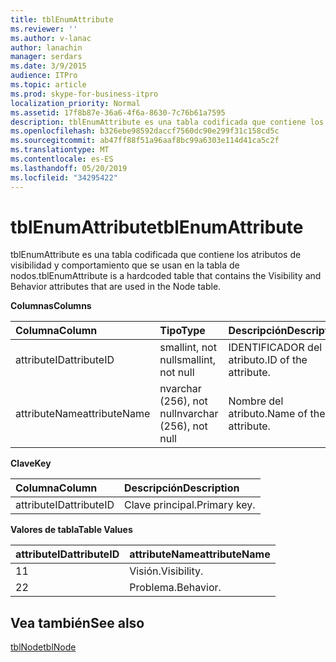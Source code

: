 ```yaml
---
title: tblEnumAttribute
ms.reviewer: ''
ms.author: v-lanac
author: lanachin
manager: serdars
ms.date: 3/9/2015
audience: ITPro
ms.topic: article
ms.prod: skype-for-business-itpro
localization_priority: Normal
ms.assetid: 17f8b87e-36a6-4f6a-8630-7c76b61a7595
description: tblEnumAttribute es una tabla codificada que contiene los atributos de visibilidad y comportamiento que se usan en la tabla de nodos.
ms.openlocfilehash: b326ebe98592daccf7560dc90e299f31c158cd5c
ms.sourcegitcommit: ab47ff88f51a96aaf8bc99a6303e114d41ca5c2f
ms.translationtype: MT
ms.contentlocale: es-ES
ms.lasthandoff: 05/20/2019
ms.locfileid: "34295422"
---
```

# <a name="tblenumattribute"></a><span data-ttu-id="0a7ca-103">tblEnumAttribute</span><span class="sxs-lookup"><span data-stu-id="0a7ca-103">tblEnumAttribute</span></span>
 
<span data-ttu-id="0a7ca-104">tblEnumAttribute es una tabla codificada que contiene los atributos de visibilidad y comportamiento que se usan en la tabla de nodos.</span><span class="sxs-lookup"><span data-stu-id="0a7ca-104">tblEnumAttribute is a hardcoded table that contains the Visibility and Behavior attributes that are used in the Node table.</span></span>
  
<span data-ttu-id="0a7ca-105">**Columnas**</span><span class="sxs-lookup"><span data-stu-id="0a7ca-105">**Columns**</span></span>

|<span data-ttu-id="0a7ca-106">**Columna**</span><span class="sxs-lookup"><span data-stu-id="0a7ca-106">**Column**</span></span>|<span data-ttu-id="0a7ca-107">**Tipo**</span><span class="sxs-lookup"><span data-stu-id="0a7ca-107">**Type**</span></span>|<span data-ttu-id="0a7ca-108">**Descripción**</span><span class="sxs-lookup"><span data-stu-id="0a7ca-108">**Description**</span></span>|
|:-----|:-----|:-----|
|<span data-ttu-id="0a7ca-109">attributeID</span><span class="sxs-lookup"><span data-stu-id="0a7ca-109">attributeID</span></span>  <br/> |<span data-ttu-id="0a7ca-110">smallint, not null</span><span class="sxs-lookup"><span data-stu-id="0a7ca-110">smallint, not null</span></span>  <br/> |<span data-ttu-id="0a7ca-111">IDENTIFICADOR del atributo.</span><span class="sxs-lookup"><span data-stu-id="0a7ca-111">ID of the attribute.</span></span>  <br/> |
|<span data-ttu-id="0a7ca-112">attributeName</span><span class="sxs-lookup"><span data-stu-id="0a7ca-112">attributeName</span></span>  <br/> |<span data-ttu-id="0a7ca-113">nvarchar (256), not null</span><span class="sxs-lookup"><span data-stu-id="0a7ca-113">nvarchar (256), not null</span></span>  <br/> |<span data-ttu-id="0a7ca-114">Nombre del atributo.</span><span class="sxs-lookup"><span data-stu-id="0a7ca-114">Name of the attribute.</span></span>  <br/> |
   
<span data-ttu-id="0a7ca-115">**Clave**</span><span class="sxs-lookup"><span data-stu-id="0a7ca-115">**Key**</span></span>

|<span data-ttu-id="0a7ca-116">**Columna**</span><span class="sxs-lookup"><span data-stu-id="0a7ca-116">**Column**</span></span>|<span data-ttu-id="0a7ca-117">**Descripción**</span><span class="sxs-lookup"><span data-stu-id="0a7ca-117">**Description**</span></span>|
|:-----|:-----|
|<span data-ttu-id="0a7ca-118">attributeID</span><span class="sxs-lookup"><span data-stu-id="0a7ca-118">attributeID</span></span>  <br/> |<span data-ttu-id="0a7ca-119">Clave principal.</span><span class="sxs-lookup"><span data-stu-id="0a7ca-119">Primary key.</span></span>  <br/> |
   
<span data-ttu-id="0a7ca-120">**Valores de tabla**</span><span class="sxs-lookup"><span data-stu-id="0a7ca-120">**Table Values**</span></span>

|<span data-ttu-id="0a7ca-121">**attributeID**</span><span class="sxs-lookup"><span data-stu-id="0a7ca-121">**attributeID**</span></span>|<span data-ttu-id="0a7ca-122">**attributeName**</span><span class="sxs-lookup"><span data-stu-id="0a7ca-122">**attributeName**</span></span>|
|:-----|:-----|
|<span data-ttu-id="0a7ca-123">1</span><span class="sxs-lookup"><span data-stu-id="0a7ca-123">1</span></span>  <br/> |<span data-ttu-id="0a7ca-124">Visión.</span><span class="sxs-lookup"><span data-stu-id="0a7ca-124">Visibility.</span></span>  <br/> |
|<span data-ttu-id="0a7ca-125">2</span><span class="sxs-lookup"><span data-stu-id="0a7ca-125">2</span></span>  <br/> |<span data-ttu-id="0a7ca-126">Problema.</span><span class="sxs-lookup"><span data-stu-id="0a7ca-126">Behavior.</span></span>  <br/> |
   
## <a name="see-also"></a><span data-ttu-id="0a7ca-127">Vea también</span><span class="sxs-lookup"><span data-stu-id="0a7ca-127">See also</span></span>

[<span data-ttu-id="0a7ca-128">tblNode</span><span class="sxs-lookup"><span data-stu-id="0a7ca-128">tblNode</span></span>](tblnode.md)
